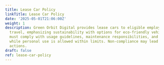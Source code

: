 ```yaml
---
title: Lease Car Policy
linkTitle: Lease Car Policy
date: '2025-05-01T21:06:00Z'
weight: 1
description: Green Orbit Digital provides lease cars to eligible employees for business
  travel, emphasizing sustainability with options for eco-friendly vehicles. Employees
  must comply with usage guidelines, maintenance responsibilities, and insurance requirements,
  while personal use is allowed within limits. Non-compliance may lead to disciplinary
  actions.
draft: false
ref: lease-car-policy
---
```


